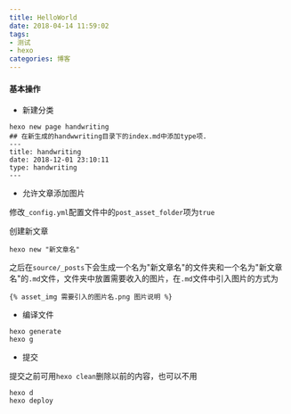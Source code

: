 ```yaml
---
title: HelloWorld
date: 2018-04-14 11:59:02
tags:
- 测试
- hexo
categories: 博客
---
```


#### 基本操作

- 新建分类
```
hexo new page handwriting
## 在新生成的handwwriting目录下的index.md中添加type项.
---
title: handwriting
date: 2018-12-01 23:10:11
type: handwriting
---
```
- 允许文章添加图片

修改<code>_config.yml</code>配置文件中的<code>post_asset_folder</code>项为<code>true</code>

创建新文章
```
hexo new "新文章名"
```
之后在<code>source/_posts</code>下会生成一个名为"新文章名"的文件夹和一个名为"新文章名"的<code>.md</code>文件，文件夹中放置需要收入的图片，在<code>.md</code>文件中引入图片的方式为
```
{% asset_img 需要引入的图片名.png 图片说明 %}
```
- 编译文件
```
hexo generate
hexo g
```
- 提交

提交之前可用<code>hexo clean</code>删除以前的内容，也可以不用
```
hexo d
hexo deploy
```
